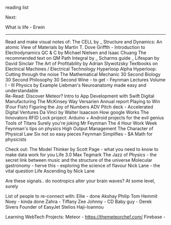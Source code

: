reading list

Next:

What is life - Erwin 

***
Read and make visual notes of:
	The CELL by _
	Structure and Dynamics: An atomic View of Materials by Martin T. Dove
		Griffth - Introduction to Electrodynamics
		QC & C by Michael Nielsen and Isaac Chuang
		The recommended text on QM
		Path Integral by _
		Scharms guide _ 
		Lifespan by David Sinclair 
		The Art of Profitability by Adrian Slywotzsky
		Textbooks on Electrical Machines / Electrical Technology
		Hyperloop Alpha
		Hyperloop: Cutting through the noise
		The Mathematical Mechanic
		30 Second Biology
		30 Second Philosophy
		30 Second Wine - to get - 
		Feynman Lectures Volume I - III
		Physics by Example
		Liebman's Neuroanatomy made easy and understandable 	
Re-Read:
	Discover Meteor?
	Intro to App Development with Swift
	Digital Manufacturing
	The McKinsey Way
	Versarien Annual report
	Playing to Win
	(Four Fish)
	Figuring the Joy of Numbers
	ADV Pitch deck - Accelerated Digital Ventures
	Da Vinci by Walter Isaacson
	How google Works
	The Innovators
	RFID Lock project: Arduino + Android projects for the evil genius
	Tools of Titans
	Surely you're joking Mr Feynman
	The 4 Hour Work Week
	Feynman's tips on physics
	High Output Management
	The Character of Physical Law
	Six not so easy pieces
	Feynman Simplifies - $A Math for physicists

Check out:
	The Model Thinker by Scott Page - what you need to know to make data work for you
	Life 3.0 Max Tegmark
	The Jazz of Physics - the secret link between music and the structure of the universe
	Molecular gastronomy - herve this - exploring the science of flavour
	Nick Lane - the vital question
	Life Ascending by Nick Lane

Are these signals.. do nootropics alter your brain waves? At some level, surely

List of people to re-connect with:
	Ellie - done
	Akshay
	Philip 
	Tom 
	Hemmit
	Noey - kinda done
	Zahra - 
	Tiffany
	Zee
	Johnny - 
	CD Baby guy - Derek Sivers
	Founder of EasyJet Stelios Haji-Ioannou

<!-- 	MSc in Trade, Shipping, & Finance from Cass Business school
	Economics at LSE
	Troods Shipping CO Ltd
 -->

Learning WebTech Projects:
	Meteor - https://themeteorchef.com/
	Firebase - 

